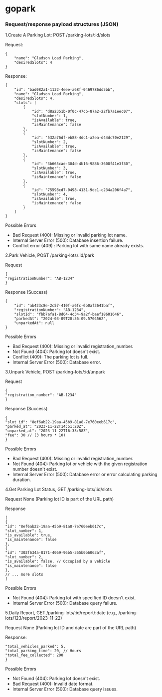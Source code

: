 # gopark

### Request/response payload structures (JSON)

1.Create A Parking Lot: POST /parking-lots/:id/slots

Request:
```
{
    "name": "Gladson Load Parking",
    "desiredSlots": 4
}
```
Response:

```
{
    "id": "bad082a1-1132-4eee-a68f-0469786dd5bb",
    "name": "Gladson Load Parking",
    "desiredSlots": 4,
    "slots": [
        {
            "id": "d8a2351b-0f0c-47cb-87a2-22fb7a1eec07",
            "slotNumber": 1,
            "isAvailable": true,
            "isMaintenance": false
        },
        {
            "id": "532a76df-eb88-4dc1-a2ea-d44dc70e2129",
            "slotNumber": 2,
            "isAvailable": true,
            "isMaintenance": false
        },
        {
            "id": "3b665cae-304d-4b16-9886-3608f41e3f30",
            "slotNumber": 3,
            "isAvailable": true,
            "isMaintenance": false
        },
        {
            "id": "75598cd7-0498-4131-9dc1-c234a206f4a7",
            "slotNumber": 4,
            "isAvailable": true,
            "isMaintenance": false
        }
    ]
}
```

Possible Errors
* Bad Request (400): Missing or invalid parking lot name.
* Internal Server Error (500): Database insertion failure.
* Conflict error (409) : Parking lot with same name already exists.


2.Park Vehicle, POST /parking-lots/:id/park

Request
```
{
"registrationNumber": "AB-1234"
}
```

Response (Success)
```
{
    "id": "ab423c8e-2c57-410f-a6fc-6b0af3641baf",
    "registrationNumber": "AB-1234",
    "slotId": "fbb7afa1-8d64-4c34-9a2f-baef18601646",
    "parkedAt": "2024-03-09T20:36:09.570456Z",
    "unparkedAt": null
}
```

Possible Errors
* Bad Request (400): Missing or invalid registration_number.
* Not Found (404): Parking lot doesn't exist.
* Conflict (409): The parking lot is full.
* Internal Server Error (500): Database error.

3.Unpark Vehicle, POST /parking-lots/:id/unpark

Request
```
{
"registration_number": "AB-1234"
}
```


Response (Success)
```
{
"slot_id": "8ef6ab22-19aa-45b9-81a8-7e760eeb617c",
"parked_at": "2023-11-22T14:51:20Z",
"unparked_at": "2023-11-22T16:33:58Z",
"fee": 30 // (3 hours * 10)
}
```

Possible Errors
* Bad Request (400): Missing or invalid registration_number.
* Not Found (404): Parking lot or vehicle with the given registration number doesn't exist.
* Internal Server Error (500): Database error or error calculating parking duration.

4.Get Parking Lot Status, GET /parking-lots/:id/slots

Request None (Parking lot ID is part of the URL path)

Response
```
[
{
"id": "8ef6ab22-19aa-45b9-81a8-7e760eeb617c",
"slot_number": 1,
"is_available": true,
"is_maintenance": false
},
{
"id": "302f634a-8171-4069-96b5-365b0b6063af",
"slot_number": 2,
"is_available": false, // Occupied by a vehicle
"is_maintenance": false
},
// ... more slots
]
```

Possible Errors
* Not Found (404): Parking lot with specified ID doesn't exist.
* Internal Server Error (500): Database query failure.

5.Daily Report, GET /parking-lots/:id/report/:date (e.g., /parking-lots/123/report/2023-11-22)

Request None (Parking lot ID and date are part of the URL path)

Response:

```{
"total_vehicles_parked": 5,
"total_parking_time": 20, // Hours
"total_fee_collected": 200
}
```

Possible Errors
* Not Found (404): Parking lot doesn't exist.
* Bad Request (400): Invalid date format.
* Internal Server Error (500): Database query issues.
